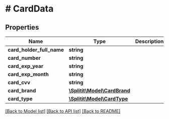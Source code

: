 # # CardData

## Properties

Name | Type | Description | Notes
------------ | ------------- | ------------- | -------------
**card_holder_full_name** | **string** |  | [optional]
**card_number** | **string** |  | [optional]
**card_exp_year** | **string** |  | [optional]
**card_exp_month** | **string** |  | [optional]
**card_cvv** | **string** |  | [optional]
**card_brand** | [**\Splitit\Model\CardBrand**](CardBrand.md) |  | [optional]
**card_type** | [**\Splitit\Model\CardType**](CardType.md) |  | [optional]

[[Back to Model list]](../../README.md#models) [[Back to API list]](../../README.md#endpoints) [[Back to README]](../../README.md)
